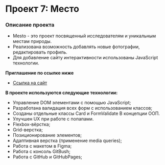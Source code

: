 # Проект 7: Место

### Описание проекта

* Mesto - это проект посвященный исследователям и уникальным местам природы.
* Реализована возможность добавлять новые фотографии, редактировать профиль.
* Для добавление сайту интерактивности использованы JavaScript технологии.

**Приглашение по ссылке ниже**
* [Ссылка на сайт](https://alex-bon-9.github.io/mesto/index.html)

**В проекте используются следующие технологии:**

* Управление DOM элементами с помощью JavaScript;
* Разработана валидация всех форм с использованием классов;
* Созданы отдельные классы Card и FormValidate В концепции ООП.
* Улучшен UX при работе с попапами.
* Flexbox-вёрстка;
* Grid-верстка;
* Позиционирование элементов;
* Адаптивная верстка (применение media queries);
* Работа с макетом в Figma;
* Работа с консоль GitBush;
* Работа с GitHub и GitHubPages;
